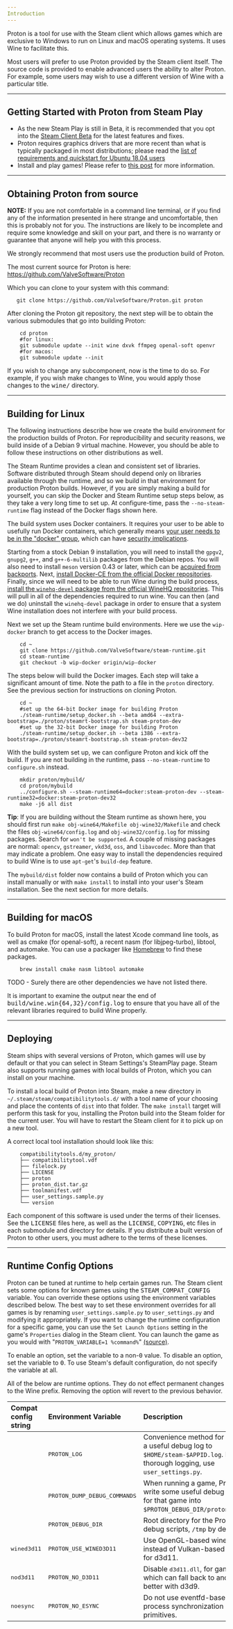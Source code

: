 ```yaml
---
Introduction
---
```

Proton is a tool for use with the Steam client which allows games which are
exclusive to Windows to run on Linux and macOS operating systems. It uses Wine
to facilitate this.

Most users will prefer to use Proton provided by the Steam client itself.  The
source code is provided to enable advanced users the ability to alter
Proton.  For example, some users may wish to use a different version of Wine with
a particular title.

---
Getting Started with Proton from Steam Play
---
* As the new Steam Play is still in Beta, it is recommended that you opt into the [Steam Client Beta](https://steamcommunity.com/sharedfiles/filedetails/?id=182912431) for the latest features and fixes.
* Proton requires graphics drivers that are more recent than what is typically packaged in most distributions; please read the [list of requirements and quickstart for Ubuntu 18.04 users](https://github.com/ValveSoftware/Proton/blob/proton_3.16/PREREQS.md)
* Install and play games! Please refer to [this post](https://steamcommunity.com/games/221410/announcements/detail/1696055855739350561) for more information.

---
Obtaining Proton from source
---
**NOTE:** If you are not comfortable in a command line terminal, or if you find
any of the information presented in here strange and uncomfortable, then
this is probably not for you.  The instructions are likely to be incomplete
and require some knowledge and skill on your part, and there is no warranty
or guarantee that anyone will help you with this process.

We strongly recommend that most users use the production build of Proton.

The most current source for Proton is here:
  <https://github.com/ValveSoftware/Proton>

Which you can clone to your system with this command:

       git clone https://github.com/ValveSoftware/Proton.git proton

After cloning the Proton git repository, the next step will be to
obtain the various submodules that go into building Proton:

        cd proton
        #for linux:
        git submodule update --init wine dxvk ffmpeg openal-soft openvr
        #for macos:
        git submodule update --init

If you wish to change any subcomponent, now is the time to do so.
For example, if you wish make changes to Wine, you would apply those
changes to the <tt>wine/</tt> directory.

---
Building for Linux
---
The following instructions describe how we create the build environment for the
production builds of Proton. For reproducibility and security reasons, we build
inside of a Debian 9 virtual machine. However, you should be able to follow
these instructions on other distributions as well.

The Steam Runtime provides a clean and consistent set of libraries. Software
distributed through Steam should depend only on libraries available through the
runtime, and so we build in that environment for production Proton builds.
However, if you are simply making a build for yourself, you can skip the Docker
and Steam Runtime setup steps below, as they take a very long time to set up.
At configure-time, pass the `--no-steam-runtime` flag instead of the Docker
flags shown here.

The build system uses Docker containers. It requires your user to be able to
usefully run Docker containers, which generally means [your user needs to be in
the "docker" group](https://docs.docker.com/install/linux/linux-postinstall/),
which can have [security
implications](https://docs.docker.com/engine/security/security/).

Starting from a stock Debian 9 installation, you will need to install the
`gpgv2`, `gnupg2`, `g++`, and `g++-6-multilib` packages from the
Debian repos.  You will also need to install `meson` version 0.43 or later,
which can be [acquired from backports](https://backports.debian.org/Instructions/). Next,
[install Docker-CE from the official Docker repositories](https://docs.docker.com/install/linux/docker-ce/debian/).
Finally, since we will need to be able to run Wine during the build process,
[install the `winehq-devel` package from the official WineHQ repositories](https://wiki.winehq.org/Debian).
This will pull in all of the dependencies required to run wine. You can then
(and we do) uninstall the `winehq-devel` package in order to ensure that a
system Wine installation does not interfere with your build process.

Next we set up the Steam runtime build environments. Here we use the
`wip-docker` branch to get access to the Docker images.

        cd ~
        git clone https://github.com/ValveSoftware/steam-runtime.git
        cd steam-runtime
        git checkout -b wip-docker origin/wip-docker

The steps below will build the Docker images. Each step will take a significant
amount of time. Note the path to a file in the `proton` directory. See the
previous section for instructions on cloning Proton.

        cd ~
        #set up the 64-bit Docker image for building Proton
        ./steam-runtime/setup_docker.sh --beta amd64 --extra-bootstrap=./proton/steamrt-bootstrap.sh steam-proton-dev
        #set up the 32-bit Docker image for building Proton
        ./steam-runtime/setup_docker.sh --beta i386 --extra-bootstrap=./proton/steamrt-bootstrap.sh steam-proton-dev32

With the build system set up, we can configure Proton and kick off the build.
If you are not building in the runtime, pass `--no-steam-runtime` to
`configure.sh` instead.

        mkdir proton/mybuild/
        cd proton/mybuild
        ../configure.sh --steam-runtime64=docker:steam-proton-dev --steam-runtime32=docker:steam-proton-dev32
        make -j6 all dist

**Tip**: If you are building without the Steam runtime as shown here, you
should first run `make obj-wine64/Makefile obj-wine32/Makefile` and check the
files `obj-wine64/config.log` and `obj-wine32/config.log` for missing packages.
Search for `won't be supported`. A couple of missing packages are normal:
`opencv`, `gstreamer`, `vkd3d`, `oss`, and `libavcodec`. More than that may
indicate a problem. One easy way to install the dependencies required to build
Wine is to use `apt-get`'s `build-dep` feature.

The `mybuild/dist` folder now contains a build of Proton which you can install
manually or with `make install` to install into your user's Steam installation.
See the next section for more details.

---
Building for macOS
---
To build Proton for macOS, install the latest Xcode command line tools, as
well as cmake (for openal-soft), a recent nasm (for libjpeg-turbo), libtool, and automake. You can
use a packager like [Homebrew](https://brew.sh/) to find these packages.

        brew install cmake nasm libtool automake

TODO - Surely there are other dependencies we have not listed there.

It is important to examine the output near the end of
<tt>build/wine.win{64,32}/config.log</tt> to ensure that you have all of the
relevant libraries required to build Wine properly.

---
Deploying
---
Steam ships with several versions of Proton, which games will use by default or
that you can select in Steam Settings's SteamPlay page. Steam also supports
running games with local builds of Proton, which you can install on your
machine.

To install a local build of Proton into Steam, make a new directory in
`~/.steam/steam/compatibilitytools.d/` with a tool name of your choosing and
place the contents of `dist` into that folder. The `make install` target will
perform this task for you, installing the Proton build into the Steam folder
for the current user. You will have to restart the Steam client for it to pick
up on a new tool.

A correct local tool installation should look like this:

        compatibilitytools.d/my_proton/
        ├── compatibilitytool.vdf
        ├── filelock.py
        ├── LICENSE
        ├── proton
        ├── proton_dist.tar.gz
        ├── toolmanifest.vdf
        ├── user_settings.sample.py
        └── version

Each component of this software is used under the terms of their licenses.  See
the <tt>LICENSE</tt> files here, as well as the <tt>LICENSE</tt>,
<tt>COPYING</tt>, etc files in each submodule and directory for details. If you
distribute a built version of Proton to other users, you must adhere to the
terms of these licenses.

----
Runtime Config Options
----
Proton can be tuned at runtime to help certain games run. The Steam client sets
some options for known games using the <tt>STEAM_COMPAT_CONFIG</tt> variable.
You can override these options using the environment variables described below.
The best way to set these environment overrides for all games is by renaming
`user_settings.sample.py` to `user_settings.py` and modifying it appropriately.
If you want to change the runtime configuration for a specific game, you can
use the `Set Launch Options` setting in the game's `Properties` dialog in the Steam client. You can launch the
game as you would with "`PROTON_VARIABLE=1 %command%`" [(source)](https://superuser.com/questions/954041/how-to-set-an-environment-variable-for-an-specific-game-on-steam-for-linux#980437).

To enable an option, set the variable to a non-<tt>0</tt> value.  To disable an
option, set the variable to <tt>0</tt>. To use Steam's default configuration, do
not specify the variable at all.

All of the below are runtime options. They do not effect permanent changes to
the Wine prefix. Removing the option will revert to the previous behavior.

| Compat config string  | Environment Variable           | Description  |
| :-------------------- | :----------------------------- | :----------- |
|                       | <tt>PROTON_LOG</tt>            | Convenience method for dumping a useful debug log to `$HOME/steam-$APPID.log`. For more thorough logging, use `user_settings.py`. |
|                       | <tt>PROTON_DUMP_DEBUG_COMMANDS</tt> | When running a game, Proton will write some useful debug scripts for that game into `$PROTON_DEBUG_DIR/proton_$USER/`. |
|                       | <tt>PROTON_DEBUG_DIR<tt>       | Root directory for the Proton debug scripts, `/tmp` by default. |
| <tt>wined3d11</tt>    | <tt>PROTON_USE_WINED3D11</tt>  | Use OpenGL-based wined3d instead of Vulkan-based DXVK for d3d11. |
| <tt>nod3d11</tt>      | <tt>PROTON_NO_D3D11</tt>       | Disable <tt>d3d11.dll</tt>, for games which can fall back to and run better with d3d9. |
| <tt>noesync</tt>      | <tt>PROTON_NO_ESYNC</tt>       | Do not use eventfd-based in-process synchronization primitives. |

<!-- Target:  GitHub Flavor Markdown.  To test locally:  pandoc -f markdown_github -t html README.md  -->
